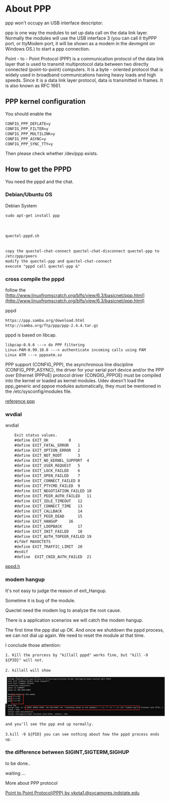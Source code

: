 # About PPP



ppp won't occupy an USB interface descriptor. 

ppp is one way the modules to set up data call on the data link layer. Normally the modules will use the USB interface 3 (you can call it ttyPPP port, or ttyModem port, it will be shown as a modem in the devmgmt on Windows OS.) to start a ppp connection.

Point - to - Point Protocol (PPP) is a communication protocol of the data link layer that is used to transmit multiprotocol data between two directly connected (point-to-point) computers. It is a byte - oriented protocol that is widely used in broadband communications having heavy loads and high speeds. Since it is a data link layer protocol, data is transmitted in frames. It is also known as RFC 1661.

## PPP kernel configuration

You should enable the 

    CONFIG_PPP_DEFLATE=y
    CONFIG_PPP_FILTER=y
    CONFIG_PPP_MULTILINK=y
    CONFIG_PPP_ASYNC=y
    CONFIG_PPP_SYNC_TTY=y

Then please check whether /dev/ppp exists.


## How to get the PPPD
You need the pppd and the chat.

### Debian/Ubuntu OS

Debian System

	sudo apt-get install ppp
	

	
	quectel-pppd.sh
	

	copy the quectel-chat-connect quectel-chat-disconnect quectel-ppp to /etc/ppp/peers
	modify the quectel-ppp and quectel-chat-connect
	execute "pppd call quectel-ppp &"

### cross compile the pppd

follow the [http://www.linuxfromscratch.org/blfs/view/6.3/basicnet/ppp.html](http://www.linuxfromscratch.org/blfs/view/6.3/basicnet/ppp.html)

pppd
	
	https://ppp.samba.org/download.html
	http://samba.org/ftp/ppp/ppp-2.4.4.tar.gz

pppd is based on libcap.

	libpcap-0.9.6 ---> do PPP filtering
	Linux-PAM-0.99.10.0 ---> authenticate incoming calls using PAM
	Linux ATM ---> pppoatm.so 

PPP support (CONFIG_PPP), the asynchronous line discipline (CONFIG_PPP_ASYNC), the driver for your serial port device and/or the PPP over Ethernet (PPPoE) protocol driver (CONGIG_PPPOE) must be compiled into the kernel or loaded as kernel modules. Udev doesn't load the ppp_generic and pppoe modules automatically, they must be mentioned in the /etc/sysconfig/modules file. 

[reference ppp](http://www.linuxfromscratch.org/blfs/view/6.3/basicnet/ppp.html)

### wvdial

wvdial


``` 
    Exit status values.
	#define EXIT_OK			0
	#define EXIT_FATAL_ERROR	1
	#define EXIT_OPTION_ERROR	2
	#define EXIT_NOT_ROOT		3
	#define EXIT_NO_KERNEL_SUPPORT	4
	#define EXIT_USER_REQUEST	5
	#define EXIT_LOCK_FAILED	6
	#define EXIT_OPEN_FAILED	7
	#define EXIT_CONNECT_FAILED	8
	#define EXIT_PTYCMD_FAILED	9
	#define EXIT_NEGOTIATION_FAILED	10
	#define EXIT_PEER_AUTH_FAILED	11
	#define EXIT_IDLE_TIMEOUT	12
	#define EXIT_CONNECT_TIME	13
	#define EXIT_CALLBACK		14
	#define EXIT_PEER_DEAD		15
	#define EXIT_HANGUP		16
	#define EXIT_LOOPBACK		17
	#define EXIT_INIT_FAILED	18
	#define EXIT_AUTH_TOPEER_FAILED	19
	#ifdef MAXOCTETS
	#define EXIT_TRAFFIC_LIMIT	20
	#endif
	#define	 EXIT_CNID_AUTH_FAILED	21
```

[pppd.h](http://androidos.net.cn/android/9.0.0_r8/xref/external/ppp/pppd/pppd.h)


### modem hangup

It's not easy to judge the reason of exit_Hangup.

Sometime it is bug of the module.

Quectel need the modem log to analyze the root cause.

There is a application scenarios we will catch the modem hangup.

The first time the ppp dial up OK. And once we shutdown the pppd process, we can not dial up again. We need to reset the module at that time.

I conclude those attention:

	1. Kill the prorcess by "killall pppd" works fine, but "kill -9 ${PID}" will not.

	2. killall will show 

![](../_static/pppdkillall.png)

	and you'll see the ppp end up normally.
	
	3.kill -9 ${PID} you can see nothing about how the pppd process ends up.



### the difference between SIGINT,SIGTERM,SIGHUP

to be done..

waiting ...


More about PPP protocol

[Point to Point Protocol(PPP) by vkota1.@sycamores.indstate.edu](http://cs.indstate.edu/~vkota1/main.pdf)


